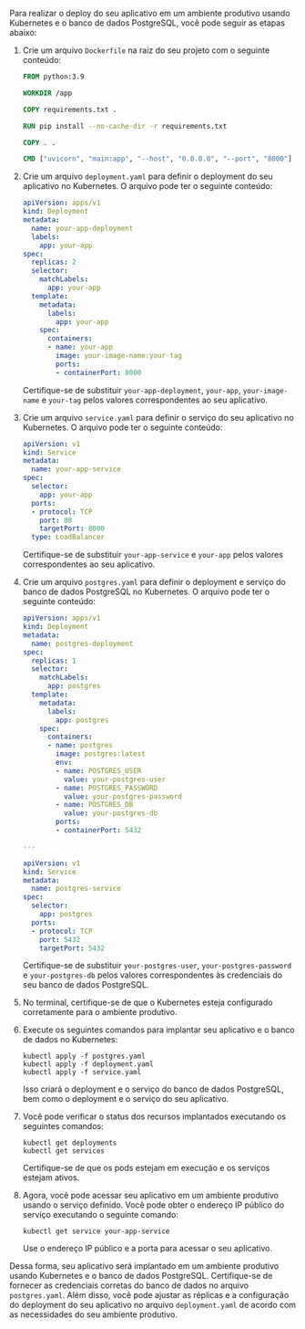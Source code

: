 Para realizar o deploy do seu aplicativo em um ambiente produtivo usando Kubernetes e o banco de dados PostgreSQL, você pode seguir as etapas abaixo:

1. Crie um arquivo `Dockerfile` na raiz do seu projeto com o seguinte conteúdo:
   ```Dockerfile
   FROM python:3.9

   WORKDIR /app

   COPY requirements.txt .

   RUN pip install --no-cache-dir -r requirements.txt

   COPY . .

   CMD ["uvicorn", "main:app", "--host", "0.0.0.0", "--port", "8000"]
   ```

2. Crie um arquivo `deployment.yaml` para definir o deployment do seu aplicativo no Kubernetes. O arquivo pode ter o seguinte conteúdo:
   ```yaml
   apiVersion: apps/v1
   kind: Deployment
   metadata:
     name: your-app-deployment
     labels:
       app: your-app
   spec:
     replicas: 2
     selector:
       matchLabels:
         app: your-app
     template:
       metadata:
         labels:
           app: your-app
       spec:
         containers:
         - name: your-app
           image: your-image-name:your-tag
           ports:
           - containerPort: 8000
   ```

   Certifique-se de substituir `your-app-deployment`, `your-app`, `your-image-name` e `your-tag` pelos valores correspondentes ao seu aplicativo.

3. Crie um arquivo `service.yaml` para definir o serviço do seu aplicativo no Kubernetes. O arquivo pode ter o seguinte conteúdo:
   ```yaml
   apiVersion: v1
   kind: Service
   metadata:
     name: your-app-service
   spec:
     selector:
       app: your-app
     ports:
     - protocol: TCP
       port: 80
       targetPort: 8000
     type: LoadBalancer
   ```

   Certifique-se de substituir `your-app-service` e `your-app` pelos valores correspondentes ao seu aplicativo.

4. Crie um arquivo `postgres.yaml` para definir o deployment e serviço do banco de dados PostgreSQL no Kubernetes. O arquivo pode ter o seguinte conteúdo:
   ```yaml
   apiVersion: apps/v1
   kind: Deployment
   metadata:
     name: postgres-deployment
   spec:
     replicas: 1
     selector:
       matchLabels:
         app: postgres
     template:
       metadata:
         labels:
           app: postgres
       spec:
         containers:
         - name: postgres
           image: postgres:latest
           env:
           - name: POSTGRES_USER
             value: your-postgres-user
           - name: POSTGRES_PASSWORD
             value: your-postgres-password
           - name: POSTGRES_DB
             value: your-postgres-db
           ports:
           - containerPort: 5432

   ---
   
   apiVersion: v1
   kind: Service
   metadata:
     name: postgres-service
   spec:
     selector:
       app: postgres
     ports:
     - protocol: TCP
       port: 5432
       targetPort: 5432
   ```

   Certifique-se de substituir `your-postgres-user`, `your-postgres-password` e `your-postgres-db` pelos valores correspondentes às credenciais do seu banco de dados PostgreSQL.

5. No terminal, certifique-se de que o Kubernetes esteja configurado corretamente para o ambiente produtivo.

6. Execute os seguintes comandos para implantar seu aplicativo e o banco de dados no Kubernetes:


   ```
   kubectl apply -f postgres.yaml
   kubectl apply -f deployment.yaml
   kubectl apply -f service.yaml
   ```

   Isso criará o deployment e o serviço do banco de dados PostgreSQL, bem como o deployment e o serviço do seu aplicativo.

7. Você pode verificar o status dos recursos implantados executando os seguintes comandos:
   ```
   kubectl get deployments
   kubectl get services
   ```

   Certifique-se de que os pods estejam em execução e os serviços estejam ativos.

8. Agora, você pode acessar seu aplicativo em um ambiente produtivo usando o serviço definido. Você pode obter o endereço IP público do serviço executando o seguinte comando:
   ```
   kubectl get service your-app-service
   ```

   Use o endereço IP público e a porta para acessar o seu aplicativo.

Dessa forma, seu aplicativo será implantado em um ambiente produtivo usando Kubernetes e o banco de dados PostgreSQL. Certifique-se de fornecer as credenciais corretas do banco de dados no arquivo `postgres.yaml`. Além disso, você pode ajustar as réplicas e a configuração do deployment do seu aplicativo no arquivo `deployment.yaml` de acordo com as necessidades do seu ambiente produtivo.
